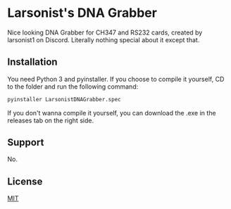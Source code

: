 # Larsonist's DNA Grabber

Nice looking DNA Grabber for CH347 and RS232 cards, created by larsonist1 on Discord. Literally nothing special about it except that.

## Installation

You need Python 3 and pyinstaller. If you choose to compile it yourself, CD to the folder and run the following command:

```bash
pyinstaller LarsonistDNAGrabber.spec
```

If you don't wanna compile it yourself, you can download the .exe in the releases tab on the right side.
## Support

No.

## License

[MIT](https://choosealicense.com/licenses/mit/)